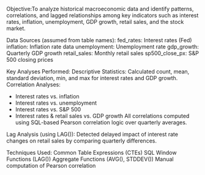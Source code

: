 Objective:To analyze historical macroeconomic data and identify patterns, correlations, and lagged relationships among key indicators such as interest rates, inflation, unemployment, GDP growth, retail sales, and the stock market.

Data Sources (assumed from table names):
fed_rates: Interest rates (Fed)
inflation: Inflation rate data
unemployment: Unemployment rate
gdp_growth: Quarterly GDP growth
retail_sales: Monthly retail sales
sp500_close_px: S&P 500 closing prices

Key Analyses Performed:
Descriptive Statistics: Calculated count, mean, standard deviation, min, and max for interest rates and GDP growth.
Correlation Analyses:
- Interest rates vs. inflation
- Interest rates vs. unemployment
- Interest rates vs. S&P 500
- Interest rates & retail sales vs. GDP growth
All correlations computed using SQL-based Pearson correlation logic over quarterly averages.

Lag Analysis (using LAG()):
Detected delayed impact of interest rate changes on retail sales by comparing quarterly differences.

Techniques Used:
Common Table Expressions (CTEs)
SQL Window Functions (LAG())
Aggregate Functions (AVG(), STDDEV())
Manual computation of Pearson correlation
